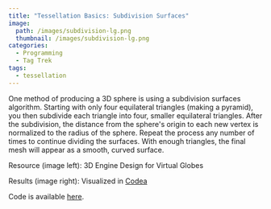 ```yaml
---
title: "Tessellation Basics: Subdivision Surfaces"
image:
  path: /images/subdivision-lg.png
  thumbnail: /images/subdivision-lg.png
categories:
  - Programming
  - Tag Trek
tags:
  - tessellation
---
```


One method of producing a 3D sphere is using a subdivision surfaces algorithm. Starting with only four equilateral triangles (making a pyramid), you then subdivide each triangle into four, smaller equilateral triangles. After the subdivision, the distance from the sphere's origin to each new vertex is normalized to the radius of the sphere. Repeat the process any number of times to continue dividing the surfaces. With enough triangles, the final mesh will appear as a smooth, curved surface.

Resource (image left): 3D Engine Design for Virtual Globes

Results (image right): Visualized in [Codea](http://codea.io)

Code is available [here](https://github.com/brianolive/SubdivisionSurfaces.codea).

<img src="/images/subdivision.png" class="align-center" alt="">